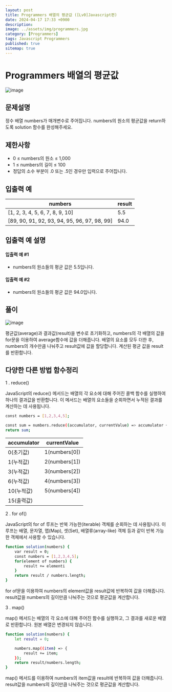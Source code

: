 ```yaml
---
layout: post
title: Programmers 배열의 평균값 ([Lv0]Javascript편)
date: 2024-04-17 17:33 +0900
description: 
image: ../assets/img/programmers.jpg
category: [Programmers]
tags: Javascript Programmers
published: true
sitemap: true
---
```



# Programmers 배열의 평균값

![image](https://github.com/gnlgk/gnlgk.github.io/assets/161431748/9e5e9f48-f87e-4875-82c6-63de7df42fab)

## 문제설명

정수 배열 numbers가 매개변수로 주어집니다. numbers의 원소의 평균값을 return하도록 solution 함수를 완성해주세요.

## 제한사항

* 0 ≤ numbers의 원소 ≤ 1,000
* 1 ≤ numbers의 길이 ≤ 100
* 정답의 소수 부분이 .0 또는 .5인 경우만 입력으로 주어집니다.

## 입출력 예

|numbers|result|
|---|---|
|[1, 2, 3, 4, 5, 6, 7, 8, 9, 10]|5.5|
|[89, 90, 91, 92, 93, 94, 95, 96, 97, 98, 99]|94.0|


## 입출력 예 설명

#### 입출력 예 #1

* numbers의 원소들의 평균 값은 5.5입니다.

####  입출력 예 #2

* numbers의 원소들의 평균 값은 94.0입니다.

## 풀이

![image](https://github.com/gnlgk/gnlgk.github.io/assets/161431748/d70e295f-e7f8-4592-add3-1dfcec74eeb1)

평균값(average)과 결과값(result)을 변수로 초기화하고, numbers의 각 배열의 값을 for문을 이용하여 average함수에 값을 더해줍니다. 배열의 요소를 모두 더한 후, numbers의 개수만큼 나눠주고 result값에 값을 할당합니다. 계산된 평균 값을 result를 반환합니다.

## 다양한 다른 방법 함수정리

1 . reduce()

JavaScript의 reduce() 메서드는 배열의 각 요소에 대해 주어진 콜백 함수를 실행하여 하나의 결과값을 반환합니다. 이 메서드는 배열의 요소들을 순회하면서 누적된 결과를 계산하는 데 사용됩니다.

````bash
const numbers = [1,2,3,4,5];

const sum = numbers.reduce((accumulator, currentValue) => accumulator + currentValue, 0);
return sum;
````

|accumulator|currentValue|
|---|---|
|0(초기값)|1(numbers[0])|
|1(누적값)|2(numbers[1])|
|3(누적값)|3(numbers[2])|
|6(누적값)|4(numbers[3])|
|10(누적값)|5(numbers[4])|
|15(출력값)||

2 . for of()

JavaScript의 for of 루프는 반복 가능한(iterable) 객체를 순회하는 데 사용됩니다. 이 루프는 배열, 문자열, 맵(Map), 셋(Set), 배열류(array-like) 객체 등과 같이 반복 가능한 객체에서 사용할 수 있습니다.

````bash
function solution(numbers) {
    var result = 0;
    const numbers = [1,2,3,4,5];
    for(element of numbers) {
        result += elementi
    }
    return result / numbers.length;
}
````

for of문을 이용하여 numbers의 element값을 result값에 반복하여 값을 더해줍니다. result값을 numbers의 길이만큼 나눠주는 것으로 평균값을 계산합니다.

3 . map()

map() 메서드는 배열의 각 요소에 대해 주어진 함수를 실행하고, 그 결과를 새로운 배열로 반환합니다. 원본 배열은 변경되지 않습니다.

````bash
function solution(numbers) {
    let result = 0;

    numbers.map((item) => {
        result += item;
    });
    return result/numbers.length;
}
````

map() 메서드를 이용하여 numbers의 item값을 result에 반복하여 값을 더해줍니다. result값을 numbers의 길이만큼 나눠주는 것으로 평균값을 계산합니다.
